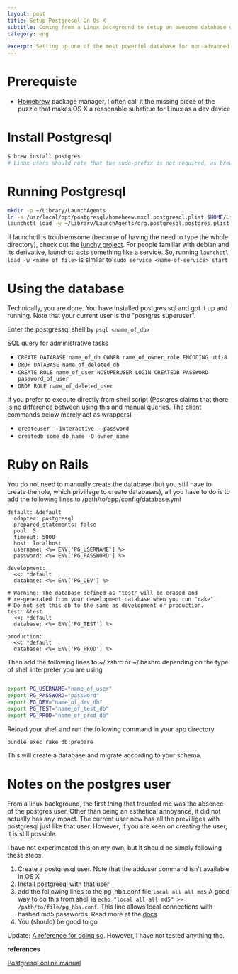 ```yaml
---
layout: post
title: Setup Postgresql On Os X
subtitle: Coming from a Linux background to setup an awesome database on a database that operates slightly differently
category: eng

excerpt: Setting up one of the most powerful database for non-advanced users
---
```


# Prerequiste

<ul>
	<li><a href="http://brew.sh">Homebrew</a> package manager, I often call it the missing piece of the puzzle that makes OS X a reasonable substitue for Linux as a dev device</li>
</ul>

# Install Postgresql
~~~ bash
$ brew install postgres
# Linux users should note that the sudo-prefix is not required, as brew operates on /usr/local (the whole thing is a git repo)
~~~

# Running Postgresql
~~~bash
mkdir -p ~/Library/LaunchAgents
ln -s /usr/local/opt/postgresql/homebrew.mxcl.postgresql.plist $HOME/Library/LaunchAgents/
launchctl load -w ~/Library/LaunchAgents/org.postgresql.postgres.plist
~~~

If launchctl is troublemsome (because of having the need to type the whole directory), check out the <a href="https://github.com/eddiezane/lunchy">lunchy project</a>. For people familiar with debian and its derivative, launchctl acts something like a service. So, running `launchctl load -w <name of file>` is simliar to `sudo service <name-of-service> start`

# Using the database

Technically, you are done. You have installed postgres sql and got it up and running. Note that your current user is the "postgres superuser".

Enter the postgressql shell by `psql <name_of_db>`

SQL query for administrative tasks

* `CREATE DATABASE name_of_db OWNER name_of_owner_role ENCODING utf-8`
* `DROP DATABASE name_of_deleted_db`
* `CREATE ROLE name_of_user NOSUPERUSER LOGIN CREATEDB PASSWORD password_of_user`
* `DROP ROLE name_of_deleted_user`

If you prefer to execute directly from shell script (Postgres claims that there is no difference between using this and manual queries. The client commands below merely act as wrappers)

* `createuser --interactive --password`
* `createdb some_db_name -O owner_name`

# Ruby on Rails

You do not need to manually create the database (but you still have to create the role, which privillege to create databases), all you have to do is to add the following lines to /path/to/app/config/database.yml

~~~
default: &default
  adapter: postgresql
  prepared_statements: false
  pool: 5
  timeout: 5000
  host: localhost
  username: <%= ENV['PG_USERNAME'] %>
  password: <%= ENV['PG_PASSWORD'] %>

development:
  <<: *default
  database: <%= ENV['PG_DEV'] %>

# Warning: The database defined as "test" will be erased and
# re-generated from your development database when you run "rake".
# Do not set this db to the same as development or production.
test: &test
  <<: *default
  database: <%= ENV['PG_TEST'] %>

production:
  <<: *default
  database: <%= ENV['PG_PROD'] %>
~~~

Then add the following lines to ~/.zshrc or ~/.bashrc depending on the type of shell interpreter you are using

~~~ bash

export PG_USERNAME="name_of_user"
export PG_PASSWORD="password"
export PG_DEV="name_of_dev_db"
export PG_TEST="name_of_test_db"
export PG_PROD="name_of_prod_db"

~~~

Reload your shell and run the following command in your app directory

~~~ bash
bundle exec rake db:prepare
~~~

This will create a database and migrate according to your schema.

# Notes on the postgres user

From a linux background, the first thing that troubled me was the absence of the postgres user. Other than being an esthetical annoyance, it did not actually has any impact. The current user now has all the previlliges with postgresql just like that user. However, if you are keen on creating the user, it is still possible.

I have not experimented this on my own, but it should be simply following these steps.

1. Create a postgresql user. Note that the adduser command isn't available in OS X
2. Install postgresql with that user
3. add the following lines to the pg\_hba.conf file `local all all md5` A good way to do this from shell is ` echo "local all all md5" >> /path/to/file/pg_hba.conf `. This line allows local connections with hashed md5 passwords. Read more at the <a href="http://www.postgresql.org/docs/9.3/static/auth-pg-hba-conf.html">docs</a>
4. You (should) be good to go

Update: <a href="http://jonathandean.com/2011/08/postgresql-8-4-on-mac-os-x-10-7-lion/">A reference for doing so</a>. However, I have not tested anything tho.

<strong>references</strong>

<a href="http://www.postgresql.org/docs/9.4/static/index.html">Postgresql online manual</a>
